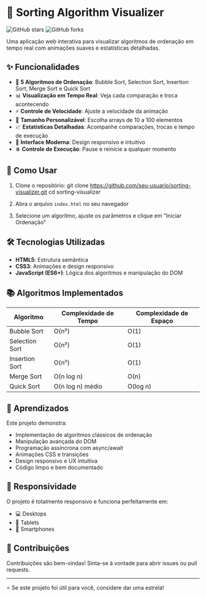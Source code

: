# 🎨 Sorting Algorithm Visualizer


![GitHub stars](https://img.shields.io/github/stars/AlysonCamargo/sorting-visualizer)
![GitHub forks](https://img.shields.io/github/forks/AlysonCamargo/sorting-visualizer)

Uma aplicação web interativa para visualizar algoritmos de ordenação em tempo real com animações suaves e estatísticas detalhadas.

## ✨ Funcionalidades

- 🔄 **5 Algoritmos de Ordenação**: Bubble Sort, Selection Sort, Insertion Sort, Merge Sort e Quick Sort
- 📊 **Visualização em Tempo Real**: Veja cada comparação e troca acontecendo
- ⚡ **Controle de Velocidade**: Ajuste a velocidade da animação
- 📏 **Tamanho Personalizável**: Escolha arrays de 10 a 100 elementos
- 📈 **Estatísticas Detalhadas**: Acompanhe comparações, trocas e tempo de execução
- 🎨 **Interface Moderna**: Design responsivo e intuitivo
- ⏸️ **Controle de Execução**: Pause e reinicie a qualquer momento

## 🚀 Como Usar

1. Clone o repositório:
git clone https://github.com/seu-usuario/sorting-visualizer.git
cd sorting-visualizer

2. Abra o arquivo `index.html` no seu navegador

3. Selecione um algoritmo, ajuste os parâmetros e clique em "Iniciar Ordenação"

## 🛠️ Tecnologias Utilizadas

- **HTML5**: Estrutura semântica
- **CSS3**: Animações e design responsivo
- **JavaScript (ES6+)**: Lógica dos algoritmos e manipulação do DOM

## 📚 Algoritmos Implementados

| Algoritmo | Complexidade de Tempo | Complexidade de Espaço |
|-----------|----------------------|------------------------|
| Bubble Sort | O(n²) | O(1) |
| Selection Sort | O(n²) | O(1) |
| Insertion Sort | O(n²) | O(1) |
| Merge Sort | O(n log n) | O(n) |
| Quick Sort | O(n log n) médio | O(log n) |

## 🎯 Aprendizados

Este projeto demonstra:
- Implementação de algoritmos clássicos de ordenação
- Manipulação avançada do DOM
- Programação assíncrona com async/await
- Animações CSS e transições
- Design responsivo e UX intuitiva
- Código limpo e bem documentado

## 📱 Responsividade

O projeto é totalmente responsivo e funciona perfeitamente em:
- 💻 Desktops
- 📱 Tablets
- 📱 Smartphones

## 🤝 Contribuições

Contribuições são bem-vindas! Sinta-se à vontade para abrir issues ou pull requests.

---

⭐ Se este projeto foi útil para você, considere dar uma estrela!
